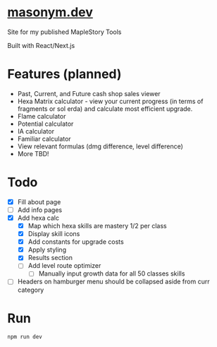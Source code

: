 # [masonym.dev](https://masonym.dev/)

Site for my published MapleStory Tools  

Built with React/Next.js

# Features (planned)

- Past, Current, and Future cash shop sales viewer
- Hexa Matrix calculator - view your current progress (in terms of fragments or sol erda) and calculate most efficient upgrade.
- Flame calculator
- Potential calculator
- IA calculator
- Familiar calculator
- View relevant formulas (dmg difference, level difference)
- More TBD!

# Todo

- [x] Fill about page
- [ ] Add info pages
- [x] Add hexa calc
  - [x] Map which hexa skills are mastery 1/2 per class
  - [x] Display skill icons
  - [x] Add constants for upgrade costs
  - [x] Apply styling
  - [x] Results section
  - [ ] Add level route optimizer
    - [ ] Manually input growth data for all 50 classes skills
- [ ] Headers on hamburger menu should be collapsed aside from curr category

# Run

```npm run dev```
